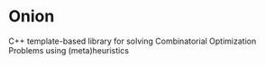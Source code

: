 # Onion
C++ template-based library for solving Combinatorial Optimization Problems using (meta)heuristics

